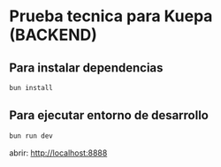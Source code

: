 # Prueba tecnica para Kuepa (BACKEND)

## Para instalar dependencias

```sh
bun install
```

## Para ejecutar entorno de desarrollo

```sh
bun run dev
```

abrir: <http://localhost:8888>
